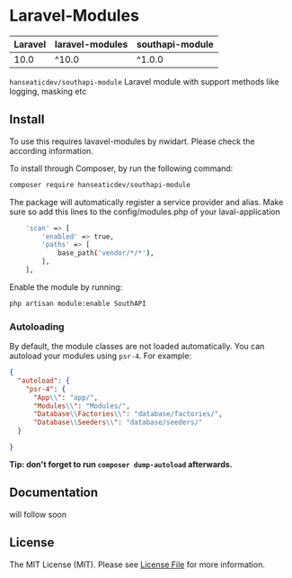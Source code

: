 # Laravel-Modules

| **Laravel** | **laravel-modules** | **southapi-module** |
|-------------|---------------------|----------------------|
| 10.0        | ^10.0               | ^1.0.0               |


`hanseaticdev/southapi-module` Laravel module with support methods like logging, masking etc

## Install

To use this requires lavavel-modules by nwidart. Please check the according information.

To install through Composer, by run the following command:

``` bash
composer require hanseaticdev/southapi-module
```

The package will automatically register a service provider and alias.
Make sure so add this lines to the config/modules.php of your laval-application

``` bash
    'scan' => [
        'enabled' => true,
        'paths' => [
            base_path('vendor/*/*'),
        ],
    ],
```

Enable the module by running:

``` bash
php artisan module:enable SouthAPI
```

### Autoloading

By default, the module classes are not loaded automatically. You can autoload your modules using `psr-4`. For example:

``` json
{
  "autoload": {
    "psr-4": {
      "App\\": "app/",
      "Modules\\": "Modules/",
      "Database\\Factories\\": "database/factories/",
      "Database\\Seeders\\": "database/seeders/"
  }

}
```

**Tip: don't forget to run `composer dump-autoload` afterwards.**

## Documentation

will follow soon

## License

The MIT License (MIT). Please see [License File](LICENSE.md) for more information.
